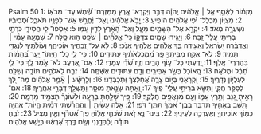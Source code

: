 Psalm 50
1: מִזְמ֗וֹר לְאָ֫סָ֥ף אֵ֤ל ׀ אֱֽלֹהִ֡ים יְֽהוָ֗ה דִּבֶּ֥ר וַיִּקְרָא־ אָ֑רֶץ מִמִּזְרַח־ שֶׁ֝֗מֶשׁ עַד־ מְבֹאֽוֹ׃
2: מִצִּיּ֥וֹן מִכְלַל־ יֹ֗פִי אֱלֹהִ֥ים הוֹפִֽיעַ׃
3: יָ֤בֹ֥א אֱלֹהֵ֗ינוּ וְֽאַל־ יֶ֫חֱרַ֥שׁ אֵשׁ־ לְפָנָ֥יו תֹּאכֵ֑ל וּ֝סְבִיבָ֗יו נִשְׂעֲרָ֥ה מְאֹֽד׃
4: יִקְרָ֣א אֶל־ הַשָּׁמַ֣יִם מֵעָ֑ל וְאֶל־ הָ֝אָ֗רֶץ לָדִ֥ין עַמּֽוֹ׃
5: אִסְפוּ־ לִ֥י חֲסִידָ֑י כֹּרְתֵ֖י בְרִיתִ֣י עֲלֵי־ זָֽבַח׃
6: וַיַּגִּ֣ידוּ שָׁמַ֣יִם צִדְק֑וֹ כִּֽי־ אֱלֹהִ֓ים ׀ שֹׁפֵ֖ט ה֣וּא סֶֽלָה׃
7: שִׁמְעָ֤ה עַמִּ֨י ׀ וַאֲדַבֵּ֗רָה יִ֭שְׂרָאֵל וְאָעִ֣ידָה בָּ֑ךְ אֱלֹהִ֖ים אֱלֹהֶ֣יךָ אָנֹֽכִי׃
8: לֹ֣א עַל־ זְ֭בָחֶיךָ אוֹכִיחֶ֑ךָ וְעוֹלֹתֶ֖יךָ לְנֶגְדִּ֣י תָמִֽיד׃
9: לֹא־ אֶקַּ֣ח מִבֵּיתְךָ֣ פָ֑ר מִ֝מִּכְלְאֹתֶ֗יךָ עַתּוּדִֽים׃
10: כִּי־ לִ֥י כָל־ חַיְתוֹ־ יָ֑עַר בְּ֝הֵמ֗וֹת בְּהַרְרֵי־ אָֽלֶף׃
11: יָ֭דַעְתִּי כָּל־ ע֣וֹף הָרִ֑ים וְזִ֥יז שָׂ֝דַ֗י עִמָּדִֽי׃
12: אִם־ אֶ֭רְעַב לֹא־ אֹ֣מַר לָ֑ךְ כִּי־ לִ֥י תֵ֝בֵ֗ל וּמְלֹאָֽהּ׃
13: הַֽ֭אוֹכַל בְּשַׂ֣ר אַבִּירִ֑ים וְדַ֖ם עַתּוּדִ֣ים אֶשְׁתֶּֽה׃
14: זְבַ֣ח לֵאלֹהִ֣ים תּוֹדָ֑ה וְשַׁלֵּ֖ם לְעֶלְי֣וֹן נְדָרֶֽיךָ׃
15: וּ֭קְרָאֵנִי בְּי֣וֹם צָרָ֑ה אֲ֝חַלֶּצְךָ֗ וּֽתְכַבְּדֵֽנִי׃
16: וְלָ֤רָשָׁ֨ע ׀ אָ֘מַ֤ר אֱלֹהִ֗ים מַה־ לְּ֭ךָ לְסַפֵּ֣ר חֻקָּ֑י וַתִּשָּׂ֖א בְרִיתִ֣י עֲלֵי־ פִֽיךָ׃
17: וְ֭אַתָּה שָׂנֵ֣אתָ מוּסָ֑ר וַתַּשְׁלֵ֖ךְ דְּבָרַ֣י אַחֲרֶֽיךָ׃
18: אִם־ רָאִ֣יתָ גַ֭נָּב וַתִּ֣רֶץ עִמּ֑וֹ וְעִ֖ם מְנָאֲפִ֣ים חֶלְקֶֽךָ׃
19: פִּ֭יךָ שָׁלַ֣חְתָּ בְרָעָ֑ה וּ֝לְשׁוֹנְךָ֗ תַּצְמִ֥יד מִרְמָֽה׃
20: תֵּ֭שֵׁב בְּאָחִ֣יךָ תְדַבֵּ֑ר בְּבֶֽן־ אִ֝מְּךָ֗ תִּתֶּן־ דֹּֽפִי׃
21: אֵ֤לֶּה עָשִׂ֨יתָ ׀ וְֽהֶחֱרַ֗שְׁתִּי דִּמִּ֗יתָ הֱֽיוֹת־ אֶֽהְיֶ֥ה כָמ֑וֹךָ אוֹכִיחֲךָ֖ וְאֶֽעֶרְכָ֣ה לְעֵינֶֽיךָ׃
22: בִּֽינוּ־ נָ֣א זֹ֭את שֹׁכְחֵ֣י אֱל֑וֹהַּ פֶּן־ אֶ֝טְרֹ֗ף וְאֵ֣ין מַצִּֽיל׃
23: זֹבֵ֥חַ תּוֹדָ֗ה יְֽכַ֫בְּדָ֥נְנִי וְשָׂ֥ם דֶּ֑רֶךְ אַ֝רְאֶ֗נּוּ בְּיֵ֣שַׁע אֱלֹהִֽים׃